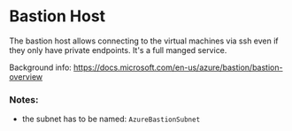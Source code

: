 # Bastion Host

The bastion host allows connecting to the virtual machines via ssh even if they only have private endpoints. It's a full
manged service.

Background info: https://docs.microsoft.com/en-us/azure/bastion/bastion-overview

### Notes:

- the subnet has to be named: `AzureBastionSubnet`